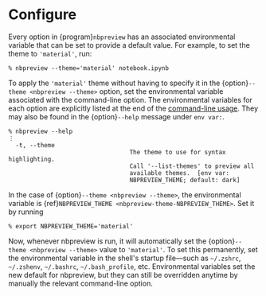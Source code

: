 # Configure

Every option in {program}`nbpreview` has an associated environmental variable
that can be set to provide a default value.
For example,
to set the theme to `'material'`,
run:

```console
% nbpreview --theme='material' notebook.ipynb
```

To apply the `'material'` theme
without having to specify it in the {option}`--theme <nbpreview --theme>` option,
set the environmental variable associated with the command-line option.
The environmental variables for each option
are explicitly listed at the end of the [command-line usage].
They may also be found in the {option}`--help` message under `env var:`.

```console
% nbpreview --help
⋮
  -t, --theme
                                  The theme to use for syntax highlighting.
                                  Call '--list-themes' to preview all
                                  available themes.  [env var:
                                  NBPREVIEW_THEME; default: dark]
```

In the case of {option}`--theme <nbpreview --theme>`,
the environmental variable is {ref}`NBPREVIEW_THEME <nbpreview-theme-NBPREVIEW_THEME>`.
Set it by running

```console
% export NBPREVIEW_THEME='material'
```

Now, whenever nbpreview is run,
it will automatically set the {option}`--theme <nbpreview --theme>` value to `'material'`.
To set this permanently,
set the environmental variable in the shell's startup file—such as
`~/.zshrc`, `~/.zshenv`, `~/.bashrc`, `~/.bash_profile`, etc.
Environmental variables set the new default for nbpreview,
but they can still be overridden anytime by manually the relevant command-line option.

[command-line usage]: usage
